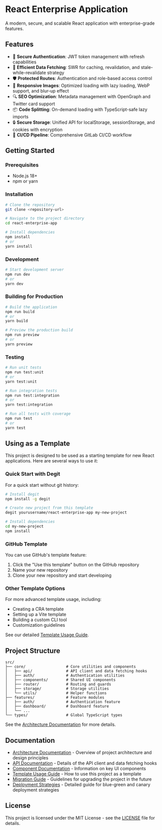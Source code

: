 # React Enterprise Application

A modern, secure, and scalable React application with enterprise-grade features.

## Features

- 🔐 **Secure Authentication**: JWT token management with refresh capabilities
- 🔄 **Efficient Data Fetching**: SWR for caching, revalidation, and stale-while-revalidate strategy
- 🛡️ **Protected Routes**: Authentication and role-based access control
- 📱 **Responsive Images**: Optimized loading with lazy loading, WebP support, and blur-up effect
- 🔍 **SEO Optimization**: Metadata management with OpenGraph and Twitter card support
- 📦 **Code Splitting**: On-demand loading with TypeScript-safe lazy imports
- 🔒 **Secure Storage**: Unified API for localStorage, sessionStorage, and cookies with encryption
- 🚀 **CI/CD Pipeline**: Comprehensive GitLab CI/CD workflow

## Getting Started

### Prerequisites

- Node.js 18+
- npm or yarn

### Installation

```bash
# Clone the repository
git clone <repository-url>

# Navigate to the project directory
cd react-enterprise-app

# Install dependencies
npm install
# or
yarn install
```

### Development

```bash
# Start development server
npm run dev
# or
yarn dev
```

### Building for Production

```bash
# Build the application
npm run build
# or
yarn build

# Preview the production build
npm run preview
# or
yarn preview
```

### Testing

```bash
# Run unit tests
npm run test:unit
# or
yarn test:unit

# Run integration tests
npm run test:integration
# or
yarn test:integration

# Run all tests with coverage
npm run test
# or
yarn test
```

## Using as a Template

This project is designed to be used as a starting template for new React applications. Here are several ways to use it:

### Quick Start with Degit

For a quick start without git history:

```bash
# Install degit
npm install -g degit

# Create new project from this template
degit yourusername/react-enterprise-app my-new-project

# Install dependencies
cd my-new-project
npm install
```

### GitHub Template

You can use GitHub's template feature:

1. Click the "Use this template" button on the GitHub repository
2. Name your new repository
3. Clone your new repository and start developing

### Other Template Options

For more advanced template usage, including:
- Creating a CRA template
- Setting up a Vite template
- Building a custom CLI tool
- Customization guidelines

See our detailed [Template Usage Guide](docs/template-usage.md).

## Project Structure

```
src/
├── core/                  # Core utilities and components
│   ├── api/               # API client and data fetching hooks
│   ├── auth/              # Authentication utilities
│   ├── components/        # Shared UI components
│   ├── router/            # Routing and guards
│   ├── storage/           # Storage utilities
│   └── utils/             # Helper functions
├── features/              # Feature modules
│   ├── auth/              # Authentication feature
│   ├── dashboard/         # Dashboard feature
│   └── ...
└── types/                 # Global TypeScript types
```

See the [Architecture Documentation](docs/architecture.md) for more details.

## Documentation

- [Architecture Documentation](docs/architecture.md) - Overview of project architecture and design principles
- [API Documentation](docs/api.md) - Details of the API client and data fetching hooks
- [Component Documentation](docs/components.md) - Information on key UI components
- [Template Usage Guide](docs/template-usage.md) - How to use this project as a template
- [Migration Guide](docs/migration-guide.md) - Guidelines for upgrading the project in the future
- [Deployment Strategies](docs/deployment-strategies.md) - Detailed guide for blue-green and canary deployment strategies

## License

This project is licensed under the MIT License - see the [LICENSE](LICENSE) file for details.
